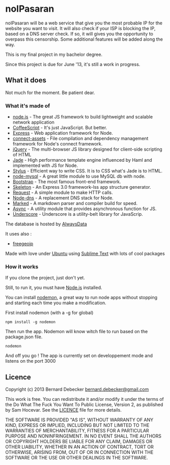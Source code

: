 # noIPasaran

noIPasaran will be a web service that give you the most probable IP for the website you want to visit.
It will also check if your ISP is blocking the IP, based on a DNS server check. If so, it will gives you the opportunity to overpass this censorship.
Some additional features will be added along the way.

This is my final project in my bachelor degree. 

Since this project is due for June '13, it's still a work in progress.



## What it does

Not much for the moment. Be patient dear.


### What it's made of

+ [node.js][node] - The great JS framework to build lightweight and scalable network application
+ [CoffeeScript][coffee] - It's just JavaScript. But better.
+ [Express][express] - Web application framework for Node.
+ [connect-assets][connect] - File compilation and dependency management framework for Node's connect framework.
+ [jQuery][jquery] - The multi-browser JS library designed for client-side scripting of HTML
+ [Jade][jade] - High performance template engine influenced by Haml and implemented with JS for Node.
+ [Stylus][stylus] - Efficient way to write CSS. It is to CSS what's Jade is to HTML.
+ [node-mysql][nodemysql] - A great little module to use MySQL db with node.
+ [Bootstrap][bootstrap] - The most famous front-end framework.
+ [Skeleton][skeleton] - An Express 3.0 framework-lss app structure generator.
+ [Request][request] - A simple module to make HTTP calls.
+ [Node-dns][nodedns] - A replacement DNS stack for Node.
+ [Marked][marked] - A markdown parser and compiler build for speed.
+ [Async][async] - A utility module that provides asynchronous function for JS.
+ [Underscore][underscore] - Underscore is a utility-belt library for JavaScrip.

The database is hosted by [AlwaysData][alwaysdata]

It uses also : 

+ [freegeoip][freegeoip]

Made with love under [Ubuntu][ubuntu] using [Sublime Text][sublime] with lots of cool packages


### How it works

If you clone the project, just don't yet.

Still, to run it, you must have [Node.js][node] installed.

You can install [nodemon][nodemon], a great way to run node apps without stopping and starting each time you make a modification.

First install nodemon (with a -g for global)

	npm install -g nodemon

Then run the app. Nodemon will know witch file to run based on the package.json file.

	nodemon

And off you go !
The app is currently set on developpement mode and listens on the port 3000


## Licence

Copyright (c) 2013 Bernard Debecker <bernard.debecker@gmail.com>

This work is free. You can redistribute it and/or modify it under the
terms of the Do What The Fuck You Want To Public License, Version 2,
as published by Sam Hocevar. See the [LICENCE][licence] file for more details.

THE SOFTWARE IS PROVIDED "AS IS", WITHOUT WARRANTY OF ANY KIND,
EXPRESS OR IMPLIED, INCLUDING BUT NOT LIMITED TO THE WARRANTIES
OF MERCHANTABILITY, FITNESS FOR A PARTICULAR PURPOSE AND
NONINFRINGEMENT. IN NO EVENT SHALL THE AUTHORS OR COPYRIGHT
HOLDERS BE LIABLE FOR ANY CLAIM, DAMAGES OR OTHER LIABILITY,
WHETHER IN AN ACTION OF CONTRACT, TORT OR OTHERWISE, ARISING
FROM, OUT OF OR IN CONNECTION WITH THE SOFTWARE OR THE USE OR
OTHER DEALINGS IN THE SOFTWARE.

[node]:http://nodejs.org/
[express]:http://expressjs.com
[jade]:http://jade-lang.com/
[bootstrap]:http://twitter.github.io/bootstrap/
[nodemysql]:https://github.com/felixge/node-mysql
[skeleton]:https://github.com/EtienneLem/skeleton
[alwaysdata]:https://www.alwaysdata.com/
[nodemon]:https://github.com/remy/nodemon
[stylus]:http://learnboost.github.io/stylus/
[coffee]:http://coffeescript.org/
[freegeoip]:http://freegeoip.net/
[jquery]:http://jquery.com/
[connect]:https://github.com/adunkman/connect-assets
[ubuntu]:http://www.ubuntu.com/
[sublime]:http://www.sublimetext.com/
[request]:https://github.com/mikeal/request
[licence]:https://raw.github.com/brnrd/noipasaran/master/LICENCE
[nodedns]:https://github.com/tjfontaine/node-dns
[marked]:https://github.com/chjj/marked
[async]:https://github.com/caolan/async/
[underscore]:http://underscorejs.org/